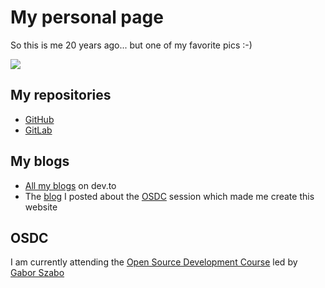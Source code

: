# My personal page

So this is me 20 years ago... but one of my favorite pics :-)

![](https://lh3.googleusercontent.com/JmeMG_BAwcux3P9EO5NLdheWTrOr8EZR44a-LanabkJc0KoKasoBz7kDo3onTSn8OIaNSOQhTxc-TopMbY3L4gKSnX9DI545lTX0Vbpx0_Mn5x_eUiXUKt2dObYuM2M2DkirA0Fg17V6LxDDk2P_ABNFusQKxRqkP50wnZos1D9rV6KZiDat6kFcuNPMSUHNFHW-YiZVN8EfPiRlpYInNiZzC2N8_mCTvRQuDkEHGdYAlrpbn1hMk9fJlzsZpClb7KaejjjjTcvaq3lIcMSHsOAVpSxMt4aQM0a3eTmsR-jyCsCVNItY_PLR3csXHnyX6Mro3KxjPjm4cezPCsUq0ljQcX8rNM1FyV7dWirdP5XtEmi3L7nvqesuonJ-7hRLIhv4EPoTrA9x81xx81o-G88S15TOvMCvz-14dznx-eqymRJIGZI3-uJYZXTi_Z5cC1HthygWsh54A0VcTqb2JY7DwhNYRjhi8xjBIu9ya-c-K9k-ClYbn7ulZGXciPe0Cc2dyN_NskxvcVKhE06K1OdnDqFeelo39k3rYylF2AMAH1p9CwqKDAS2ulW8Wy7SQX_gJNdayrFrY8h3S9q9JEmwm1NywOQVL6R8g7t43WGP2qd2Q_thkV5rB32__DdVJB8qmxKO-f-SJ8vz4gav3q5Gwz04jn_MZtgygqKDr9ofhHtVI3U6Vqk6Tqy-RdJzbmWHF9CpMEo7x07WxIp7dOPlOTgtReXhRt4n0xuxgvVE2EHtI0EDNk_ID8Ry8KkxhpaG2zqqbK_6tEFX6ZIhS3AQsa8WI4pJcWJ8eRmdhiTLI2tpish1r5uxwQBk24FloIVgRLP0c52ZazK6ZgEmon54p5eGBJFqlL8Y94tHk9Wrlo4lgDNJ9sHlyFyGe1XAO-nAUPP0LJ3zn9kBVw0hrk_vK2tKVWWom_SDrrcfNMl4f1Bd0w=w500-h375-no?authuser=0)

## My repositories
* [GitHub](https://github.com/ShulyAvraham)
* [GitLab](https://gitlab.com/ShulyAvraham)

## My blogs
* [All my blogs](https://dev.to/shulyavraham) on dev.to 
* The [blog](https://dev.to/shulyavraham/osdc-2-a-website-for-you-and-your-projects-on-github-1km9) I posted about the [OSDC](https://osdc.code-maven.com/) session which made me create this website

## OSDC
I am currently attending the [Open Source Development Course](https://osdc.code-maven.com/) led by [Gabor Szabo](https://dev.to/szabgab)






